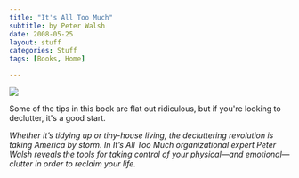 ```yaml
---
title: "It's All Too Much"
subtitle: by Peter Walsh
date: 2008-05-25
layout: stuff
categories: Stuff
tags: [Books, Home]

---
```

<div class="iframe-left">
<a href="http://www.amazon.com/Its-All-Too-Much-Living-ebook/dp/B000N2HCP6/ref=as_li_ss_il?_encoding=UTF8&qid=1458768452&sr=1-1&linkCode=li3&tag=jimmlitt-20&linkId=5b3781649df85b30a2a1acdc46bd5d97" target="_blank"><img border="0" src="//ws-na.amazon-adsystem.com/widgets/q?_encoding=UTF8&ASIN=B000N2HCP6&Format=_SL250_&ID=AsinImage&MarketPlace=US&ServiceVersion=20070822&WS=1&tag=jimmlitt-20" ></a><img src="//ir-na.amazon-adsystem.com/e/ir?t=jimmlitt-20&l=li3&o=1&a=B000N2HCP6" width="1" height="1" border="0" alt="" style="border:none !important; margin:0px !important;" />
</div>

Some of the tips in this book are flat out ridiculous, but if you're looking to declutter, it's a good start.

_Whether it’s tidying up or tiny-house living, the decluttering revolution is taking America by storm. In It’s All Too Much organizational expert Peter Walsh reveals the tools for taking control of your physical—and emotional—clutter in order to reclaim your life._

